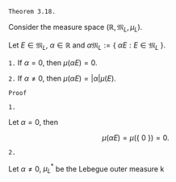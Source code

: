 ```
Theorem 3.18.
```

Consider the measure space $(\mathbb{R}, \mathfrak{M}_L, \mu_L).$

Let $E\in\mathfrak{M}_L$, $\alpha \in \mathbb{R}$ and $\alpha   \mathfrak{M}_L:=\{ \ \alpha E: E \in \mathfrak{M}_L \ \}$.

`1.`
If $\alpha=0$, then $\mu(\alpha E)=0.$

`2.`
If $\alpha\neq0$, then $\mu(\alpha E)=|\alpha| \mu(E).$

```
Proof
```

`1.`

Let $\alpha=0,$ then

$$
\mu(\alpha E)
=\mu(\{\ 0 \ \})
=0.
$$

`2.`

Let $\alpha \neq0$, $\mu^*_L$ be the Lebegue outer measure k


